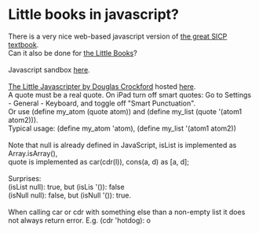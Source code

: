 # Little books in javascript?
There is a very nice web-based javascript version of <a href="https://sourceacademy.org/sicpjs/index">
the great SICP textbook</a>.<br>
Can it also be done for 
<a href="https://mitpress.mit.edu/little-books-on-big-topics-in-computer-science/">the Little Books</a>?<br>
<br>
Javascript sandbox <a href="https://joostjacob.github.io/Little/evaljs.html">here</a>.<br>
<br>
<a href="https://www.crockford.com/little.html">The Little Javascripter by Douglas Crockford</a> hosted <a href="https://joostjacob.github.io/Little/ljs.html">here</a>.<br>
A quote must be a real quote. On iPad turn off smart quotes: Go to Settings - General - Keyboard, and toggle off "Smart Punctuation".<br>
Or use (define my_atom (quote atom)) and (define my_list (quote '(atom1 atom2))).<br>
Typical usage: (define my_atom 'atom), (define my_list '(atom1 atom2))<br>
<br>
Note that null is already defined in JavaScript, isList is implemented as Array.isArray(),<br>
quote is implemented as car(cdr(l)), cons(a, d) as [a, d];<br>
<br>
Surprises:<br>
(isList null): true, but (isLis '()): false<br>
(isNull null): false, but (isNull '()): true.<br>
<br>
When calling car or cdr with something else than a non-empty list it does not always return error. 
E.g. (cdr 'hotdog): o<br>